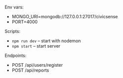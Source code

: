 Env vars:
- MONGO_URI=mongodb://127.0.0.1:27017/civicsense
- PORT=4000

Scripts:
- `npm run dev` – start with nodemon
- `npm start` – start server

Endpoints:
- POST /api/users/register
- POST /api/reports

